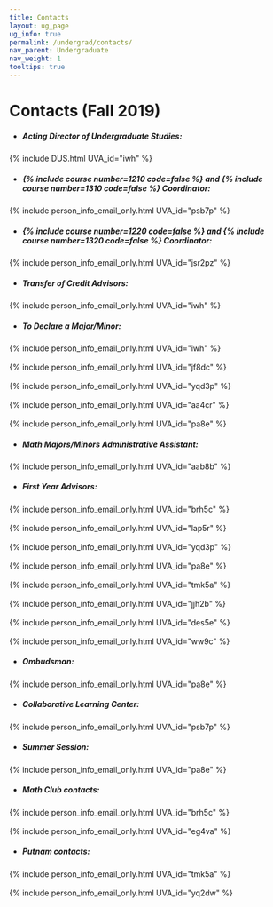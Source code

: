 ```yaml
---
title: Contacts
layout: ug_page
ug_info: true
permalink: /undergrad/contacts/
nav_parent: Undergraduate
nav_weight: 1
tooltips: true
---
```


<h1 class="mb-4">Contacts (Fall 2019)</h1>

- ##### Acting Director of Undergraduate Studies:<br>
<!-- {% include DUS.html UVA_id="hcg3m" %} -->
{% include DUS.html UVA_id="iwh" %}

- <h5>{% include course number=1210 code=false %} and {% include course number=1310 code=false %} Coordinator:</h5>
{% include person_info_email_only.html UVA_id="psb7p" %}

- <h5>{% include course number=1220 code=false %} and {% include course number=1320 code=false %} Coordinator:</h5>
{% include person_info_email_only.html UVA_id="jsr2pz" %}

- ##### Transfer of Credit Advisors:<br>
<!-- {% include DUS.html UVA_id="hcg3m" %}<br><br class="hidden-sm-up"> -->
{% include person_info_email_only.html UVA_id="iwh" %} 

- ##### To Declare a Major/Minor:<br>
{% include person_info_email_only.html UVA_id="iwh" %}<br><br class="hidden-sm-up">
{% include person_info_email_only.html UVA_id="jf8dc" %}<br><br class="hidden-sm-up">
{% include person_info_email_only.html UVA_id="yqd3p" %}<br><br class="hidden-sm-up">
{% include person_info_email_only.html UVA_id="aa4cr" %}<br><br class="hidden-sm-up">
{% include person_info_email_only.html UVA_id="pa8e" %}


- ##### Math Majors/Minors Administrative Assistant:<br>
{% include person_info_email_only.html UVA_id="aab8b" %}

- ##### First Year Advisors:<br>
{% include person_info_email_only.html UVA_id="brh5c" %}<br><br class="hidden-sm-up">
{% include person_info_email_only.html UVA_id="lap5r" %}<br><br class="hidden-sm-up">
{% include person_info_email_only.html UVA_id="yqd3p" %}<br><br class="hidden-sm-up">
{% include person_info_email_only.html UVA_id="pa8e" %}<br><br class="hidden-sm-up">
{% include person_info_email_only.html UVA_id="tmk5a" %}<br><br class="hidden-sm-up">
{% include person_info_email_only.html UVA_id="jjh2b" %}<br><br class="hidden-sm-up">
{% include person_info_email_only.html UVA_id="des5e" %}<br><br class="hidden-sm-up">
{% include person_info_email_only.html UVA_id="ww9c" %}

- ##### Ombudsman:<br>
{% include person_info_email_only.html UVA_id="pa8e" %}

- ##### Collaborative Learning Center:<br>
{% include person_info_email_only.html UVA_id="psb7p" %}

- ##### Summer Session:<br>
{% include person_info_email_only.html UVA_id="pa8e" %}

- ##### Math Club contacts:<br>
{% include person_info_email_only.html UVA_id="brh5c" %}<br><br class="hidden-sm-up">
{% include person_info_email_only.html UVA_id="eg4va" %}

- ##### Putnam contacts:<br>
{% include person_info_email_only.html UVA_id="tmk5a" %}<br><br class="hidden-sm-up">
{% include person_info_email_only.html UVA_id="yq2dw" %}
